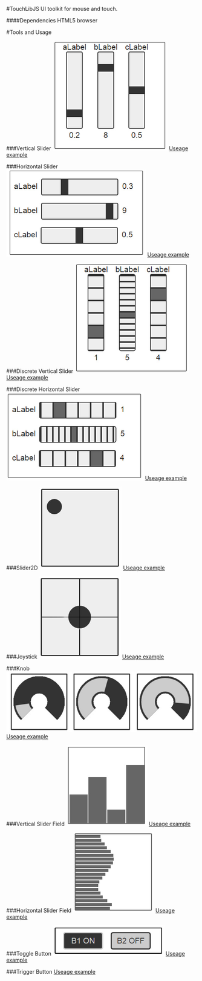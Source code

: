#TouchLibJS
UI toolkit for mouse and touch.

####Dependencies
HTML5 browser

#Tools and Usage

###Vertical Slider
![alt tag](readmeImages/verticalSlider.jpg)
[Useage example](demo/verticalSliderDemo.html)

###Horizontal Slider
![alt tag](readmeImages/horizontalSlider.jpg)
[Useage example](demo/horizontalSliderDemo.html)

###Discrete Vertical Slider
![alt tag](readmeImages/verticalDiscreteSlider.jpg)
[Useage example](demo/discreteVerticalSliderDemo.html)

###Discrete Horizontal Slider
![alt tag](readmeImages/horizontalDiscreteSlider.jpg)
[Useage example](demo/discreteHorizontalSliderDemo.html)

###Slider2D
![alt tag](readmeImages/slider2d.jpg)
[Useage example](demo/slider2dDemo.html)

###Joystick
![alt tag](readmeImages/joystick.jpg)
[Useage example](demo/joystickDemo.html)

###Knob
![alt tag](readmeImages/knob.jpg)
[Useage example](demo/knobDemo.html)

###Vertical Slider Field
![alt tag](readmeImages/verticalSliderField.jpg)
[Useage example](demo/sliderFieldDemo.html)

###Horizontal Slider Field
![alt tag](readmeImages/horizontalSliderField.jpg)
[Useage example](demo/sliderFieldDemo.html)

###Toggle Button
![alt tag](readmeImages/toggleButton.jpg)
[Useage example](demo/toggleButtonDemo.html)

###Trigger Button
[Useage example](demo/triggerButtonDemo.html)